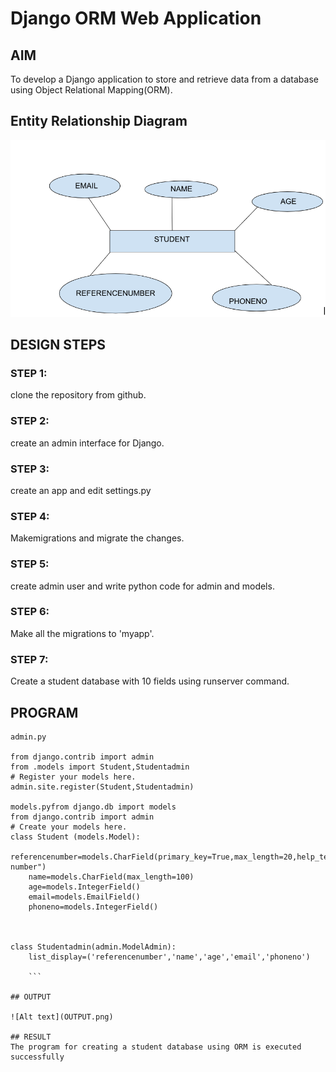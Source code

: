# Django ORM Web Application

## AIM
To develop a Django application to store and retrieve data from a database using Object Relational Mapping(ORM).

## Entity Relationship Diagram

![Alt text](er.png)

## DESIGN STEPS

### STEP 1:
clone the repository from github.

### STEP 2:
create an admin interface for Django.

### STEP 3:
create an app and edit settings.py

### STEP 4:
Makemigrations and migrate the changes.

### STEP 5:
create admin user and write python code for admin and models.

### STEP 6:
Make all the migrations to 'myapp'.

### STEP 7:
Create a student database with 10 fields using runserver command.

## PROGRAM

```
admin.py

from django.contrib import admin
from .models import Student,Studentadmin
# Register your models here.
admin.site.register(Student,Studentadmin)

models.pyfrom django.db import models
from django.contrib import admin
# Create your models here.
class Student (models.Model):
    referencenumber=models.CharField(primary_key=True,max_length=20,help_text="reference number")
    name=models.CharField(max_length=100)
    age=models.IntegerField()
    email=models.EmailField()
    phoneno=models.IntegerField()



class Studentadmin(admin.ModelAdmin):
    list_display=('referencenumber','name','age','email','phoneno')

    ```

## OUTPUT

![Alt text](OUTPUT.png)

## RESULT
The program for creating a student database using ORM is executed successfully